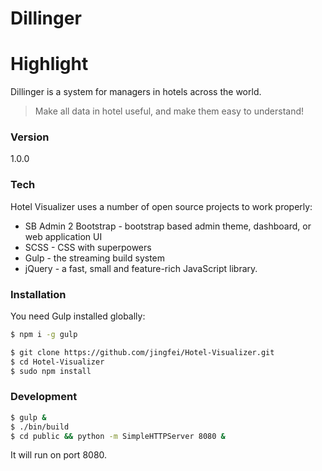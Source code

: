 # Dillinger

# Highlight
Dillinger is a system for managers in hotels across the world.

> Make all data in hotel useful, and make them easy to understand!

### Version
1.0.0

### Tech

Hotel Visualizer uses a number of open source projects to work properly:

* SB Admin 2 Bootstrap - bootstrap based admin theme, dashboard, or web application UI
* SCSS - CSS with superpowers
* Gulp - the streaming build system
* jQuery - a fast, small and feature-rich JavaScript library.

### Installation

You need Gulp installed globally:

```sh
$ npm i -g gulp
```

```sh
$ git clone https://github.com/jingfei/Hotel-Visualizer.git
$ cd Hotel-Visualizer
$ sudo npm install
```

### Development

```sh
$ gulp &
$ ./bin/build
$ cd public && python -m SimpleHTTPServer 8080 &
```
It will run on port 8080.
